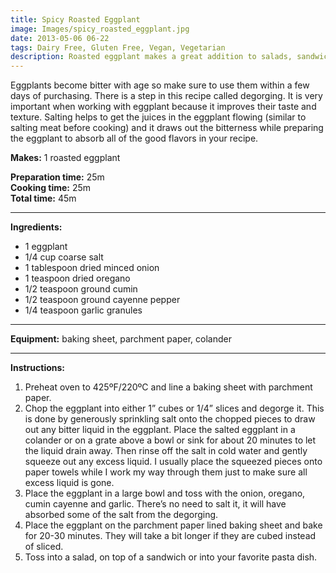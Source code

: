 ```yaml
---
title: Spicy Roasted Eggplant
image: Images/spicy_roasted_eggplant.jpg
date: 2013-05-06 06-22
tags: Dairy Free, Gluten Free, Vegan, Vegetarian
description: Roasted eggplant makes a great addition to salads, sandwiches, pastas, crepes, and more. Click here to find out how easy it is to make.
---
```

Eggplants become bitter with age so make sure to use them within a few days of purchasing. There is a step in this recipe called degorging. It is very important when working with eggplant because it improves their taste and texture. Salting helps to get the juices in the eggplant flowing (similar to salting meat before cooking) and it draws out the bitterness while preparing the eggplant to absorb all of the good flavors in your recipe.

**Makes:** 1 roasted eggplant

**Preparation time:** 25m  
**Cooking time:** 25m  
**Total time:** 45m

---

**Ingredients:**

- 1  eggplant
- 1/4 cup coarse salt
- 1 tablespoon dried minced onion
- 1  teaspoon dried oregano
- 1/2 teaspoon ground cumin
- 1/2 teaspoon ground cayenne pepper
- 1/4  teaspoon garlic granules


---

**Equipment:** baking sheet, parchment paper, colander

---

**Instructions:**

1. Preheat oven to 425ºF/220ºC and line a baking sheet with parchment paper.
1. Chop the eggplant into either 1” cubes or 1/4” slices and degorge it. This is done by generously sprinkling salt onto the chopped pieces to draw out any bitter liquid in the eggplant. Place the salted eggplant in a colander or on a grate above a bowl or sink for about 20 minutes to let the liquid drain away. Then rinse off the salt in cold water and gently squeeze out any excess liquid. I usually place the squeezed pieces onto paper towels while I work my way through them just to make sure all excess liquid is gone.
1. Place the eggplant in a large bowl and toss with the onion, oregano, cumin cayenne and garlic. There’s no need to salt it, it will have absorbed some of the salt from the degorging. 
1. Place the eggplant on the parchment paper lined baking sheet and bake for 20-30 minutes. They will take a bit longer if they are cubed instead of sliced. 
1. Toss into a salad, on top of a sandwich or into your favorite pasta dish. 

